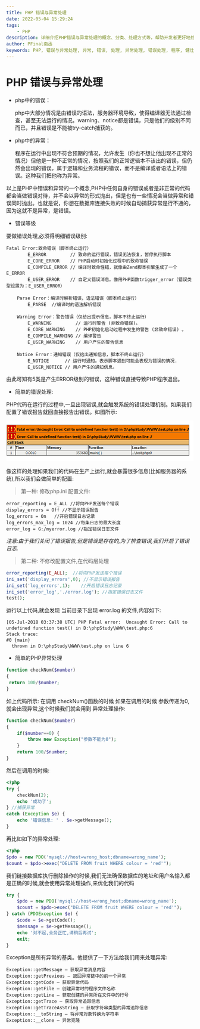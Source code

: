 ```yaml
---
title: PHP 错误与异常处理
date: 2022-05-04 15:29:24
tags:
    - PHP
description: 详细介绍PHP错误与异常处理的概念、分类、处理方式等，帮助开发者更好地处理程序中的错误和异常，提高程序的健壮性和稳定性。
author: PFinal南丞
keywords: PHP, 错误与异常处理, 异常, 错误, 处理, 异常处理, 错误处理, 程序, 健壮性, 稳定性, PHP错误与异常处理, PHP错误处理机制, PHP异常处理教程, PHP错误级别, PHP错误日志, PHP异常捕获, PHP程序健壮性, PHP错误调试, PHP异常处理最佳实践, PHP错误处理技巧, PHP程序稳定性
---
```


# PHP 错误与异常处理

- php中的错误：
    
    php中大部分情况是由错误的语法，服务器环境导致，使得编译器无法通过检查，甚至无法运行的情况。warning、notice都是错误，只是他们的级别不同而已，并且错误是不能被try-catch捕获的。

- php中的异常： 

    程序在运行中出现不符合预期的情况，允许发生（你也不想让他出现不正常的情况）但他是一种不正常的情况，按照我们的正常逻辑本不该出的错误，但仍然会出现的错误，属于逻辑和业务流程的错误，而不是编译或者语法上的错误。这种我们把他称为异常。

以上是PHP中错误和异常的一个概念,PHP中任何自身的错误或者是非正常的代码都会当做错误对待，并不会以异常的形式抛出，但是也有一些情况会当做异常和错误同时抛出。也就是说，你想在数据库连接失败的时候自动捕获异常是行不通的，因为这就不是异常，是错误。    

- 错误等级

要做错误处理,必须得明细错误级别:

```
Fatal Error:致命错误（脚本终止运行）
        E_ERROR         // 致命的运行错误，错误无法恢复，暂停执行脚本
        E_CORE_ERROR    // PHP启动时初始化过程中的致命错误
        E_COMPILE_ERROR // 编译时致命性错，就像由Zend脚本引擎生成了一个E_ERROR
        E_USER_ERROR    // 自定义错误消息。像用PHP函数trigger_error（错误类型设置为：E_USER_ERROR）

    Parse Error：编译时解析错误，语法错误（脚本终止运行）
        E_PARSE  //编译时的语法解析错误

    Warning Error：警告错误（仅给出提示信息，脚本不终止运行）
        E_WARNING         // 运行时警告 (非致命错误)。
        E_CORE_WARNING    // PHP初始化启动过程中发生的警告 (非致命错误) 。
        E_COMPILE_WARNING // 编译警告
        E_USER_WARNING    // 用户产生的警告信息

    Notice Error：通知错误（仅给出通知信息，脚本不终止运行）
        E_NOTICE      // 运行时通知。表示脚本遇到可能会表现为错误的情况.
        E_USER_NOTICE // 用户产生的通知信息。
```

由此可知有5类是产生ERROR级别的错误，这种错误直接导致PHP程序退出。

- 简单的错误处理:

PHP代码在运行的过程中,一旦出现错误,就会触发系统的错误处理机制。如果我们配置了错误报告就回直接报告出错误。如图所示:

![](https://raw.githubusercontent.com/pfinal-nc/iGallery/master/pkg/20220704173139.png)

像这样的处理如果我们的代码在生产上运行,就会暴露很多信息(比如服务器的系统),所以我们会做简单的配置:

> 第一种: 修改php.ini 配置文件:

```
error_reporting = E_ALL //将向PHP发送每个错误
display_errors = Off //不显示错误报告
log_errors = On   //开启错误日志记录
log_errors_max_log = 1024 //每条日志的最大长度
error_log = G:/myerror.log //指定错误日志文件
```
*注意:由于我们关闭了错误报告,但是错误是存在的,为了排查错误,我们开启了错误日志.*

> 第二种: 不修改配置文件,在代码层处理

```php
error_reporting(E_ALL);  //将向PHP发送每个错误
ini_set('display_errors',0); //不显示错误报告
ini_set('log_errors',1);    //开启错误日志记录
ini_set('error_log','./error.log'); //指定错误日志文件
test();
```

运行以上代码,就会发现 当前目录下出现 error.log 的文件,内容如下:

```
[05-Jul-2018 03:37:38 UTC] PHP Fatal error:  Uncaught Error: Call to undefined function test() in D:\phpStudy\WWW\test.php:6
Stack trace:
#0 {main}
  thrown in D:\phpStudy\WWW\test.php on line 6

```

- 简单的PHP异常处理

```php
function checkNum($number)
{
 return 100/$number;
}
```
如上代码所示: 在调用 checkNum()函数的时候 如果在调用的时候 参数传递为0,就会出现异常,这个时候我们就会用到 异常处理操作:

```php
function checkNum($number)
{
    if($number==0) {
        throw new Exception("参数不能为0");
    }
    return 100/$number;
}
```
然后在调用的时候:

```php
<?php
try {
    checkNum(2);
    echo '成功了';
} //捕获异常
catch (Exception $e) {
    echo '错误信息: ' . $e->getMessage();
}
```
再比如如下的异常处理:

```php
<?php
$pdo = new PDO('mysql://host=wrong_host;dbname=wrong_name');
$count = $pdo->exec("DELETE FROM fruit WHERE colour = 'red'");
```
我们链接数据库执行删除操作的时候,我们无法确保数据库的地址和用户名输入都是正确的时候,就会使用异常处理操作,来优化我们的代码

```php
try {
    $pdo = new PDO('mysql://host=wrong_host;dbname=wrong_name');
    $count = $pdo->exec("DELETE FROM fruit WHERE colour = 'red'");
} catch (PDOException $e) {
    $code = $e->getCode();
    $message = $e->getMessage();
    echo '对不起,业务正忙,请稍后再试';
    exit;
}
```
Exception是所有异常的基类。他提供了一下方法给我们用来处理异常:
```
Exception::getMessage — 获取异常消息内容
Exception::getPrevious — 返回异常链中的前一个异常
Exception::getCode — 获取异常代码
Exception::getFile — 创建异常时的程序文件名称
Exception::getLine — 获取创建的异常所在文件中的行号
Exception::getTrace — 获取异常追踪信息
Exception::getTraceAsString — 获取字符串类型的异常追踪信息
Exception::__toString — 将异常对象转换为字符串
Exception::__clone — 异常克隆
```


